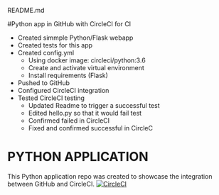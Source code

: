 README.md

#Python app in GitHub with CircleCI for CI
- Created simmple Python/Flask webapp
- Created tests for this app
- Created config.yml
    - Using docker image: circleci/python:3.6
    - Create and activate virtual environment
    - Install requirements (Flask)
- Pushed to GitHub
- Configured CircleCI integration
- Tested CircleCI testing
    - Updated Readme to trigger a successful test
    - Edited hello.py so that it would fail test
    - Confirmed failed in CircleCI
    - Fixed and confirmed successful in CircleC





# PYTHON APPLICATION
This Python application repo was created to showcase the integration between GitHub and CircleCI.
[![CircleCI](https://circleci.com/gh/NdagiStanley/python_app.svg?style=svg)](https://circleci.com/gh/NdagiStanley/python_app)
